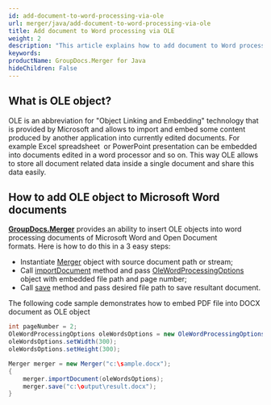 ```yaml
---
id: add-document-to-word-processing-via-ole
url: merger/java/add-document-to-word-processing-via-ole
title: Add document to Word processing via OLE
weight: 2
description: "This article explains how to add document to Word processing via OLE with GroupDocs.Merger within your Java applications."
keywords: 
productName: GroupDocs.Merger for Java
hideChildren: False
---
```

## What is OLE object?

OLE is an abbreviation for "Object Linking and Embedding" technology that is provided by Microsoft and allows to import and embed some content produced by another application into currently edited documents. For example Excel spreadsheet  or PowerPoint presentation can be embedded into documents edited in a word processor and so on. This way OLE allows to store all document related data inside a single document and share this data easily.

## How to add OLE object to Microsoft Word documents

**[GroupDocs.Merger](https://products.groupdocs.com/merger/java)** provides an ability to insert OLE objects into word processing documents of Microsoft Word and Open Document formats. Here is how to do this in a 3 easy steps:

*   Instantiate [Merger](https://apireference.groupdocs.com/merger/java/com.groupdocs.merger/Merger) object with source document path or stream;
*   Call [importDocument](https://apireference.groupdocs.com/merger/java/com.groupdocs.merger/Merger#importDocument(com.groupdocs.merger.domain.options.interfaces.IImportDocumentOptions)) method and pass [OleWordProcessingOptions](https://apireference.groupdocs.com/merger/java/com.groupdocs.merger.domain.options/OleWordProcessingOptions) object with embedded file path and page number;
*   Call [save](https://apireference.groupdocs.com/merger/java/com.groupdocs.merger/Merger#save(java.lang.String)) method and pass desired file path to save resultant document.

The following code sample demonstrates how to embed PDF file into DOCX document as OLE object

```java
int pageNumber = 2;
OleWordProcessingOptions oleWordsOptions = new OleWordProcessingOptions("c:\embedded.pdf", pageNumber);
oleWordsOptions.setWidth(300);
oleWordsOptions.setHeight(300);

Merger merger = new Merger("c:\sample.docx");
{
    merger.importDocument(oleWordsOptions);
    merger.save("c:\output\result.docx");
}


```

